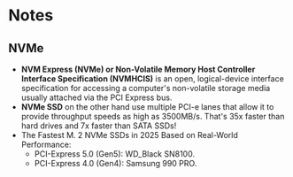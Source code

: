 # Notes

## NVMe

- **NVM Express (NVMe) or Non-Volatile Memory Host Controller Interface Specification (NVMHCIS)** is an open, logical-device interface specification for accessing a computer's non-volatile storage media usually attached via the PCI Express bus.
- **NVMe SSD** on the other hand use multiple PCI-e lanes that allow it to provide throughput speeds as high as 3500MB/s. That's 35x faster than hard drives and 7x faster than SATA SSDs!
- The Fastest M. 2 NVMe SSDs in 2025 Based on Real-World Performance:
  - PCI-Express 5.0 (Gen5): WD_Black SN8100.
  - PCI-Express 4.0 (Gen4): Samsung 990 PRO.
